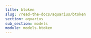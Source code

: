 ```yaml
---
title: btoken
slug: /read-the-docs/aquarius/btoken
section: aquarius
sub_section: models
module: models.btoken
---
```

